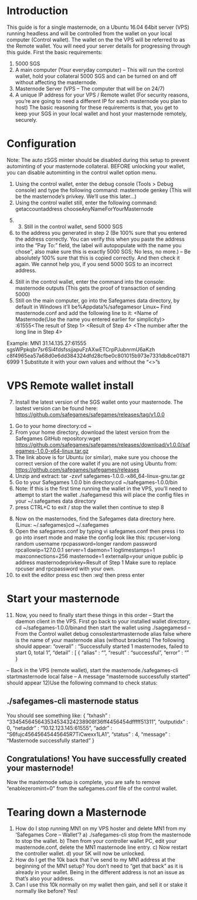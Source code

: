 # Introduction
This guide is for a single masternode, on a Ubuntu 16.04 64bit server (VPS) running headless and will be controlled from the wallet on your local computer (Control wallet). The wallet on the the VPS will be referred to as the Remote wallet.
You will need your server details for progressing through this guide.
First the basic requirements:
1.	5000 SGS
2.	A main computer (Your everyday computer) – This will run the control wallet, hold your collateral 5000 SGS and can be turned on and off without affecting the masternode.
3.	Masternode Server (VPS – The computer that will be on 24/7)
4.	A unique IP address for your VPS / Remote wallet
(For security reasons, you’re are going to need a different IP for each masternode you plan to host)
The basic reasoning for these requirements is that, you get to keep your SGS in your local wallet and host your masternode remotely, securely.

# Configuration
Note: The auto zSGS minter should be disabled during this setup to prevent autominting of your masternode collateral. BEFORE unlocking your wallet, you can disable autominting in the control wallet option menu.
1) Using the control wallet, enter the debug console (Tools > Debug console) and type the following command:
masternode genkey (This will be the masternode’s privkey. We’ll use this later…)
2) Using the control wallet still, enter the following command:
getaccountaddress chooseAnyNameForYourMasternode
5.	3) Still in the control wallet, send 5000 SGS
6.	to the address you generated in step 2 (Be 100% sure that you entered the address correctly. You can verify this when you paste the address into the “Pay To:” field, the label will autopopulate with the name you chose”, also make sure this is exactly 5000 SGS; No less, no more.)
– Be absolutely 100% sure that this is copied correctly. And then check it again. We cannot help you, if you send 5000 SGS to an incorrect address.
4) Still in the control wallet, enter the command into the console:
masternode outputs (This gets the proof of transaction of sending 5000)
5) Still on the main computer, go into the Safegames data directory, by default in Windows it’ll be%Appdata%/safegamesor Linux~
Find masternode.conf and add the following line to it:
 <Name of Masternode(Use the name you entered earlier for simplicity)> <Unique IP address>:61555<The result of Step 1> <Result of Step 4> <The number after the long line in Step 4>

Example: MN1 31.14.135.27:61555 sgsWPpkqbr7sr6Si4fdsfssjjapuFzAXwETCrpPJubnrmU6aKzh c8f4965ea57a68d0e6dd384324dfd28cfbe0c801015b973e7331db8ce018716999 1
Substitute it with your own values and without the “<>”s

# VPS Remote wallet install
7) Install the latest version of the SGS wallet onto your masternode. The lastest version can be found here: https://github.com/safegames/safegames/releases/tag/v1.0.0
1.	Go to your home directory:cd ~
2.	From your home directory, download the latest version from the Safegames GitHub repository:wget https://github.com/safegames/safegames/releases/download/v1.0.0/safegames-1.0.0-x64-linux.tar.gz
1.	The link above is for Ubuntu (or similar), make sure you choose the correct version of the core wallet if you are not using Ubuntu from: https://github.com/safegames/safegames/releases
3.	Unzip and extract:  tar -zxvf safegames-1.0.0.-x86_64-linux-gnu.tar.gz
4.	Go to your Safegames 1.0.0 bin directory:cd ~/safegames-1.0.0/bin
5.	Note: If this is the first time running the wallet in the VPS, you’ll need to attempt to start the wallet ./safegamesd this will place the config files in your ~/.safegames data directory
1.	press CTRL+C to exit / stop the wallet then continue to step 8

8) Now on the masternodes, find the Safegames data directory here.(Linux: ~/.safegames)cd ~/.safegames
9) Open the safegames.conf by typing vi safegames.conf then press i to go into insert mode and make the config look like this:
 rpcuser=long random username
 rpcpassword=longer random password
 rpcallowip=127.0.0.1
 server=1
 daemon=1
 logtimestamps=1
 maxconnections=256
 masternode=1
 externalip=your unique public ip address
 masternodeprivkey=Result of Step 1
Make sure to replace rpcuser and rpcpassword with your own.
10) to exit the editor press esc then :wq! then press enter

# Start your masternode
11) Now, you need to finally start these things in this order
– Start the daemon client in the VPS. First go back to your installed wallet directory, cd ~/safegames-1.0.0/binand then start the wallet using ./sagegamesd
– From the Control wallet debug consolestartmasternode alias false <mymnalias>
where <mymnalias> is the name of your masternode alias (without brackets)
The following should appear:
“overall” : “Successfully started 1 masternodes, failed to start 0, total 1”,
“detail” : [
{
“alias” : “<mymnalias>”,
“result” : “successful”,
“error” : “”
}
 
– Back in the VPS (remote wallet), start the masternode./safegames-cli startmasternode local false
– A message “masternode successfully started” should appear
12)Use the following command to check status:
## ./safegames-cli masternode status
You should see something like:
{
“txhash” : “334545645643534534324238908f36ff4456454dfffff51311”,
“outputidx” : 0,
“netaddr” : “10.12.123.145:61555”,
“addr” : “S6fujc45645645445645R7TiCwexx1LA1”,
“status” : 4,
“message” : “Masternode successfully started”
}

## Congratulations! You have successfully created your masternode!
Now the masternode setup is complete, you are safe to remove “enablezeromint=0” from the safegames.conf file of the control wallet.

# Tearing down a Masternode
1) How do I stop running MN1 on my VPS hoster and delete MN1 from my ‘Safegames Core – Wallet’?
a) ./safegames-cli stop from the masternode to stop the wallet.
b) Then from your controller wallet PC, edit your masternode.conf, delete the MN1 masternode line entry.
c) Now restart the controller wallet.
d) your 5K will now be unlocked.
2) How do I get the 10k back that I’ve send to my MN1 address at the beginning of the MN1 setup?
You don’t need to “get that back” as it is already in your wallet.
Being in the different address is not an issue as that’s also your address.
3) Can I use this 10k normally on my wallet then gain, and sell it or stake it normally like before?
Yes!  

